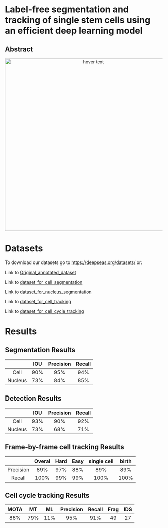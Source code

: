 # Label-free segmentation and tracking of single stem cells using an efficient deep learning model

## Abstract


<p align="center">
  <img src="docs/Fig1.png" width="550" title="hover text">
</p>


# Datasets

To download our datasets go to https://deepseas.org/datasets/ or:

Link to [Original_annotated_dataset](https://drive.google.com/drive/folders/1uJSgGgW-wqG3uzDRO3EDn_D7jMpBfuMV?usp=sharing)

Link to [dataset_for_cell_segmentation](https://drive.google.com/drive/folders/1iCC22iz7UBQdmADLuDe8ugAkmUqqsv13?usp=sharing)

Link to [dataset_for_nucleus_segmentation](https://drive.google.com/drive/folders/1gfEqRQOOBx2xZ1L7pCW67FBvTODulvvt?usp=sharing)

Link to [dataset_for_cell_tracking](https://drive.google.com/drive/folders/1dtaXnp0PH7iQPXOzfZMtvwgqOvCDa2yn?usp=sharing)

Link to [dataset_for_cell_cycle_tracking](https://drive.google.com/drive/folders/1ox6xhWy8B5vxlsF9vcJt0ywVOMe-fY2J?usp=sharing)


# Results

## Segmentation Results

|             | IOU         | Precision     | Recall     |
| :----:      |    :----:   |        :----: |  :----:    |
| Cell        | 90%         | 95%           | 94%        | 
| Nucleus     | 73%         | 84%           | 85%        |


## Detection Results

|              | IOU         | Precision     | Recall     |
| :----:      |    :----:   |        :----: |  :----:    |
| Cell        | 93%         | 90%           | 92%        | 
| Nucleus     | 73%         | 68%           | 71%        |

## Frame-by-frame cell tracking Results

|              | Overal      | Hard          | Easy       | single cell | birth    |
| :----:      |    :----:   |        :----: |  :----:    |:----:       |:----:    |
| Precision   | 89%         | 97%           | 88%        | 89%      |89%          |
| Recall      | 100%         | 99%           | 99%        |100%       | 100%      |

## Cell cycle tracking Results

|      MOTA   | MT          | ML            | Precision  | Recall      | Frag     |IDS        |
| :----:      |    :----:   |        :----: |  :----:    |:----:       |:----:    |:----:     |
| 86%         | 79%         | 11%           | 95%        | 91%         |49        |27         |

